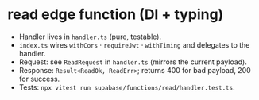 # read edge function (DI + typing)

- Handler lives in `handler.ts` (pure, testable).
- `index.ts` wires `withCors` · `requireJwt` · `withTiming` and delegates to the handler.
- Request: see `ReadRequest` in `handler.ts` (mirrors the current payload).
- Response: `Result<ReadOk, ReadErr>`; returns 400 for bad payload, 200 for success.
- Tests: `npx vitest run supabase/functions/read/handler.test.ts`.
